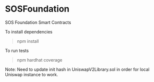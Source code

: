 # SOSFoundation
SOS Foundation Smart Contracts

To install dependencies

> npm install

To run tests

> npm hardhat coverage

Note: Need to update init hash in UniswapV2Library.sol in order for local Uniswap instance to work.
